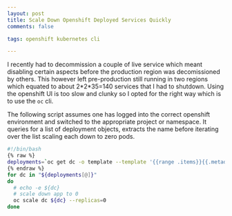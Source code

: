 ```yaml
---
layout: post
title: Scale Down Openshift Deployed Services Quickly
comments: false

tags: openshift kubernetes cli

---
```

I recently had to decommission a couple of live service which meant disabling certain aspects before the production region was decomissioned by others.  This however left pre-production still running in two regions which equated to about 2\*2\*35=140 services that I had to shutdown.  Using the openshift UI is too slow and clunky so I opted for the right way which is to use the `oc` cli.

The following script assumes one has logged into the correct openshift environment and switched to the appropriate project or namespace.  It queries for a list of deployment objects, extracts the name before iterating over the list scaling each down to zero pods.

```bash
#!/bin/bash
{% raw %}
deployments=`oc get dc -o template --template '{{range .items}}{{.metadata.name}}{{"\n"}}{{end }}'`
{% endraw %}
for dc in "${deployments[@]}"
do
  # echo -e ${dc}
  # scale down app to 0
  oc scale dc ${dc} --replicas=0
done

```

